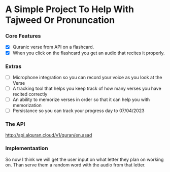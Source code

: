 # A Simple Project To Help With Tajweed Or Pronuncation

### Core Features
- [x] Quranic verse from API on a flashcard.
- [x] When you click on the flashcard you get an audio that recites it properly. 

### Extras
- [ ] Microphone integration so you can record your voice as you look at the Verse 
- [ ] A tracking tool that helps you keep track of how many verses you have recited correctly 
- [ ] An ability to memorize verses in order so that it can help you with memorization 
- [ ] Persistance so you can track your progress day to 07/04/2023 

### The API
http://api.alquran.cloud/v1/quran/en.asad

### Implementaation 

So now I think we will get the user input on what letter they plan on working on. Than serve them a random word with the audio from that
letter. 

        
